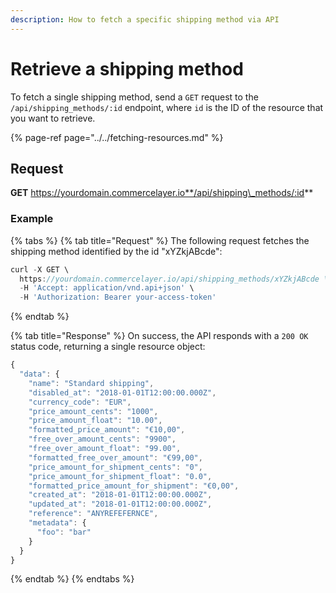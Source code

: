 ```yaml
---
description: How to fetch a specific shipping method via API
---
```


# Retrieve a shipping method

To fetch a single shipping method, send a `GET` request to the `/api/shipping_methods/:id` endpoint, where `id` is the ID of the resource that you want to retrieve.

{% page-ref page="../../fetching-resources.md" %}

## Request

**GET** https://yourdomain.commercelayer.io**/api/shipping\_methods/:id**

### **Example**

{% tabs %}
{% tab title="Request" %}
The following request fetches the shipping method identified by the id "xYZkjABcde":

```javascript
curl -X GET \
  https://yourdomain.commercelayer.io/api/shipping_methods/xYZkjABcde \
  -H 'Accept: application/vnd.api+json' \
  -H 'Authorization: Bearer your-access-token'
```
{% endtab %}

{% tab title="Response" %}
On success, the API responds with a `200 OK` status code, returning a single resource object:

```javascript
{
  "data": {
    "name": "Standard shipping",
    "disabled_at": "2018-01-01T12:00:00.000Z",
    "currency_code": "EUR",
    "price_amount_cents": "1000",
    "price_amount_float": "10.00",
    "formatted_price_amount": "€10,00",
    "free_over_amount_cents": "9900",
    "free_over_amount_float": "99.00",
    "formatted_free_over_amount": "€99,00",
    "price_amount_for_shipment_cents": "0",
    "price_amount_for_shipment_float": "0.0",
    "formatted_price_amount_for_shipment": "€0,00",
    "created_at": "2018-01-01T12:00:00.000Z",
    "updated_at": "2018-01-01T12:00:00.000Z",
    "reference": "ANYREFEFERNCE",
    "metadata": {
      "foo": "bar"
    }
  }
}
```
{% endtab %}
{% endtabs %}

